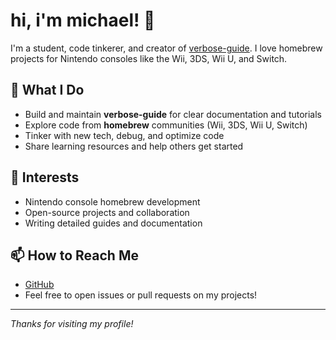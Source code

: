 # hi, i'm michael! 👋

I'm a student, code tinkerer, and creator of [verbose-guide](https://github.com/MichaelCoding124/verbose-guide). I love homebrew projects for Nintendo consoles like the Wii, 3DS, Wii U, and Switch.

## 🔧 What I Do
- Build and maintain **verbose-guide** for clear documentation and tutorials
- Explore code from **homebrew** communities (Wii, 3DS, Wii U, Switch)
- Tinker with new tech, debug, and optimize code
- Share learning resources and help others get started

## 🌟 Interests
- Nintendo console homebrew development
- Open-source projects and collaboration
- Writing detailed guides and documentation

## 📫 How to Reach Me
- [GitHub](https://github.com/MichaelCoding124)
- Feel free to open issues or pull requests on my projects!

---

_Thanks for visiting my profile!_

<!---
MichaelCoding124/MichaelCoding124 is a ✨ special ✨ repository because its `README.md` (this file) appears on your GitHub profile.
You can click the Preview link to take a look at your changes.
--->
